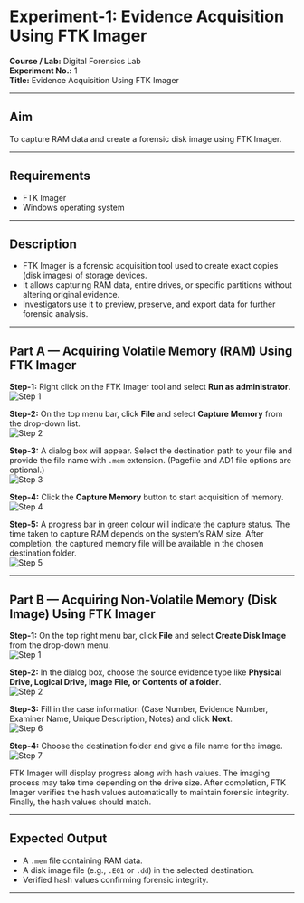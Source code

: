 # Experiment-1: Evidence Acquisition Using FTK Imager

**Course / Lab:** Digital Forensics Lab  
**Experiment No.:** 1  
**Title:** Evidence Acquisition Using FTK Imager  


---

## Aim
To capture RAM data and create a forensic disk image using FTK Imager.

---

## Requirements
- FTK Imager  
- Windows operating system  

---

## Description
- FTK Imager is a forensic acquisition tool used to create exact copies (disk images) of storage devices.  
- It allows capturing RAM data, entire drives, or specific partitions without altering original evidence.  
- Investigators use it to preview, preserve, and export data for further forensic analysis.  

---

## Part A — Acquiring Volatile Memory (RAM) Using FTK Imager

**Step-1:** Right click on the FTK Imager tool and select **Run as administrator**.  
![Step 1](https://github.com/Yaswanth767/Digital-Forensics/blob/41c17321ad918d91408dfba92a1c1df5c7002e8a/images/ex1.1.jpg)

**Step-2:** On the top menu bar, click **File** and select **Capture Memory** from the drop-down list.  
![Step 2](https://github.com/Yaswanth767/Digital-Forensics/blob/41c17321ad918d91408dfba92a1c1df5c7002e8a/images/ex1.2.jpg)

**Step-3:** A dialog box will appear. Select the destination path to your file and provide the file name with `.mem` extension. (Pagefile and AD1 file options are optional.)  
![Step 3](https://github.com/Yaswanth767/Digital-Forensics/blob/41c17321ad918d91408dfba92a1c1df5c7002e8a/images/ex1.3.jpg)

**Step-4:** Click the **Capture Memory** button to start acquisition of memory.  
![Step 4](https://github.com/Yaswanth767/Digital-Forensics/blob/41c17321ad918d91408dfba92a1c1df5c7002e8a/images/ex1.4.jpg)

**Step-5:** A progress bar in green colour will indicate the capture status. The time taken to capture RAM depends on the system’s RAM size. After completion, the captured memory file will be available in the chosen destination folder.  
![Step 5](https://github.com/Yaswanth767/Digital-Forensics/blob/41c17321ad918d91408dfba92a1c1df5c7002e8a/images/ex1.5.jpg)

---

## Part B — Acquiring Non-Volatile Memory (Disk Image) Using FTK Imager

**Step-1:** On the top right menu bar, click **File** and select **Create Disk Image** from the drop-down menu.  
![Step 1](https://github.com/Yaswanth767/Digital-Forensics/blob/41c17321ad918d91408dfba92a1c1df5c7002e8a/images/ex1.6.jpg)

**Step-2:** In the dialog box, choose the source evidence type like **Physical Drive, Logical Drive, Image File, or Contents of a folder**.  
![Step 2](https://github.com/Yaswanth767/Digital-Forensics/blob/41c17321ad918d91408dfba92a1c1df5c7002e8a/images/ex1.7.jpg)

**Step-3:** Fill in the case information (Case Number, Evidence Number, Examiner Name, Unique Description, Notes) and click **Next**.  
![Step 6](https://github.com/Yaswanth767/Digital-Forensics/blob/41c17321ad918d91408dfba92a1c1df5c7002e8a/images/ex1.8.jpg)

**Step-4:** Choose the destination folder and give a file name for the image.  
![Step 7](https://github.com/Yaswanth767/Digital-Forensics/blob/41c17321ad918d91408dfba92a1c1df5c7002e8a/images/ex1.9.jpg)


FTK Imager will display progress along with hash values. The imaging process may take time depending on the drive size. After completion, FTK Imager verifies the hash values automatically to maintain forensic integrity. Finally, the hash values should match.  

---

## Expected Output
- A `.mem` file containing RAM data.  
- A disk image file (e.g., `.E01` or `.dd`) in the selected destination.  
- Verified hash values confirming forensic integrity.  

---


